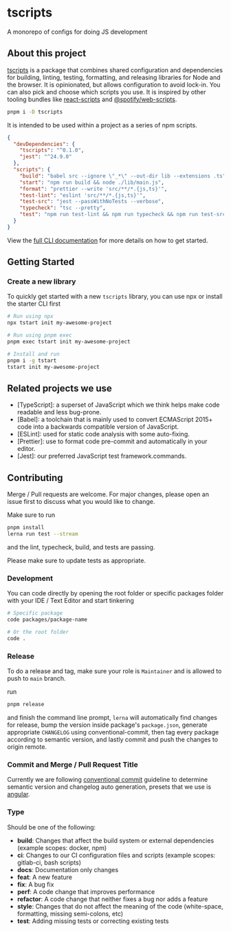 # tscripts

A monorepo of configs for doing JS development

## About this project

[tscripts](./packages/tscripts) is a package that combines shared configuration and dependencies for building, linting, testing, formatting, and releasing libraries for Node and the browser. It is opinionated, but allows configuration to avoid lock-in. You can also pick and choose which scripts you use. It is inspired by other tooling bundles like [react-scripts](https://www.npmjs.com/package/react-scripts) and [@spotify/web-scripts](https://www.npmjs.com/package/@spotify/web-scripts).

```bash
pnpm i -D tscripts
```

It is intended to be used within a project as a series of npm scripts.

```json
{
  "devDependencies": {
    "tscripts": "^0.1.0",
    "jest": "^24.9.0"
  },
  "scripts": {
    "build": "babel src --ignore \"_*\" --out-dir lib --extensions .ts",
    "start": "npm run build && node ./lib/main.js",
    "format": "prettier --write 'src/**/*.{js,ts}'",
    "test-lint": "eslint 'src/**/*.{js,ts}'",
    "test-src": "jest --passWithNoTests --verbose",
    "typecheck": "tsc --pretty",
    "test": "npm run test-lint && npm run typecheck && npm run test-src"
  }
}
```

View the [full CLI documentation](./packages/tstart) for more details on how to get started.

## Getting Started

### Create a new library

To quickly get started with a new `tscripts` library, you can use npx or install the starter CLI first

```sh
# Run using npx
npx tstart init my-awesome-project

# Run using pnpm exec
pnpm exec tstart init my-awesome-project

# Install and run
pnpm i -g tstart
tstart init my-awesome-project
```

## Related projects we use

- [TypeScript]: a superset of JavaScript which we think helps make code readable and less bug-prone.
- [Babel]: a toolchain that is mainly used to convert ECMAScript 2015+ code into a backwards compatible version of JavaScript.
- [ESLint]: used for static code analysis with some auto-fixing.
- [Prettier]: use to format code pre-commit and automatically in your editor.
- [Jest]: our preferred JavaScript test framework.commands.

## Contributing

Merge / Pull requests are welcome. For major changes, please open an issue first to discuss what you would like to change.

Make sure to run

```bash
pnpm install
lerna run test --stream
```

and the lint, typecheck, build, and tests are passing.

Please make sure to update tests as appropriate.

### Development

You can code directly by opening the root folder or specific packages folder with your IDE / Text Editor and start tinkering

```bash
# Specific package
code packages/package-name

# Or the root folder
code .
```

### Release

To do a release and tag, make sure your role is `Maintainer` and is allowed to push to `main` branch.

run

```bash
pnpm release
```

and finish the command line prompt, `lerna` will automatically find changes for release, bump the version inside package's `package.json`, generate appropriate `CHANGELOG` using conventional-commit, then tag every package according to semantic version, and lastly commit and push the changes to origin remote.

### Commit and Merge / Pull Request Title

Currently we are following [conventional commit](https://www.conventionalcommits.org/en/v1.0.0-beta.4/) guideline to determine semantic version and changelog auto generation, presets that we use is [angular](https://github.com/angular/angular/blob/master/CONTRIBUTING.md).

### Type

Should be one of the following:

- **build**: Changes that affect the build system or external dependencies (example scopes: docker, npm)
- **ci**: Changes to our CI configuration files and scripts (example scopes: gitlab-ci, bash scripts)
- **docs**: Documentation only changes
- **feat**: A new feature
- **fix**: A bug fix
- **perf**: A code change that improves performance
- **refactor**: A code change that neither fixes a bug nor adds a feature
- **style**: Changes that do not affect the meaning of the code (white-space, formatting, missing semi-colons, etc)
- **test**: Adding missing tests or correcting existing tests
